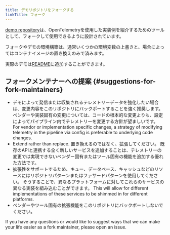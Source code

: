 ```yaml
---
title: デモリポジトリをフォークする
linkTitle: フォーク
---
```


[demo repository][]は、OpenTelemetryを使用した実装例を紹介するためのツールとして、フォークして使用できるように設計されています。

フォークやデモの環境構築は、通常いくつかの環境変数の上書きと、場合によってはコンテナイメージの置き換えのみで済みます。

実際のデモは[README](https://github.com/open-telemetry/opentelemetry-demo/blob/main/README.md?plain=1)に追加することができます。

## フォークメンテナーへの提案 {#suggestions-for-fork-maintainers}

- デモによって発信または収集されるテレメトリーデータを強化したい場合は、変更内容をこのリポジトリにバックポートすることを強く推奨します。
  ベンダーや実装固有の変更については、コードの根本的な変更よりも、設定によってパイプライン内でテレメトリーを変更する方針が望ましいです。
  For vendor or implementation specific changes, a strategy of modifying
  telemetry in the pipeline via config is preferable to underlying code changes.
- Extend rather than replace. 置き換えるのではなく、拡張してください。
  既存のAPIと連携する全く新しいサービスを追加することは、テレメトリーの変更では実現できないベンダー固有またはツール固有の機能を追加する優れた方法です。
- 拡張性をサポートするため、キュー、データベース、キャッシュなどのリソースにはリポジトリパターンまたはファサードパターンを使用してください。
  そうすることで、異なるプラットフォームに対してこれらのサービスの異なる実装を組み込むことができます。 This will allow for different
  implementations of these services to be shimmed in for different platforms.
- ベンダーやツール固有の拡張機能をこのリポジトリにバックポートしないでください。

If you have any questions or would like to suggest ways that we can make your
life easier as a fork maintainer, please open an issue.

[demo repository]: <{{% param repo %}}>
